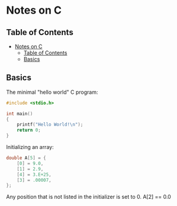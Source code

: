 # Notes on C

## Table of Contents

- [Notes on C](#notes-on-c)
  - [Table of Contents](#table-of-contents)
  - [Basics](#basics)

## Basics

The minimal "hello world" C program:

```c
#include <stdio.h>

int main()
{
    printf("Hello World!\n");
    return 0;
}
```

Initializing an array:

```c
double A[5] = {
    [0] = 9.0,
    [1] = 2.9,
    [4] = 3.E+25,
    [3] = .00007,
};
```

Any position that is not listed in the initializer is set to 0. A[2] == 0.0  
